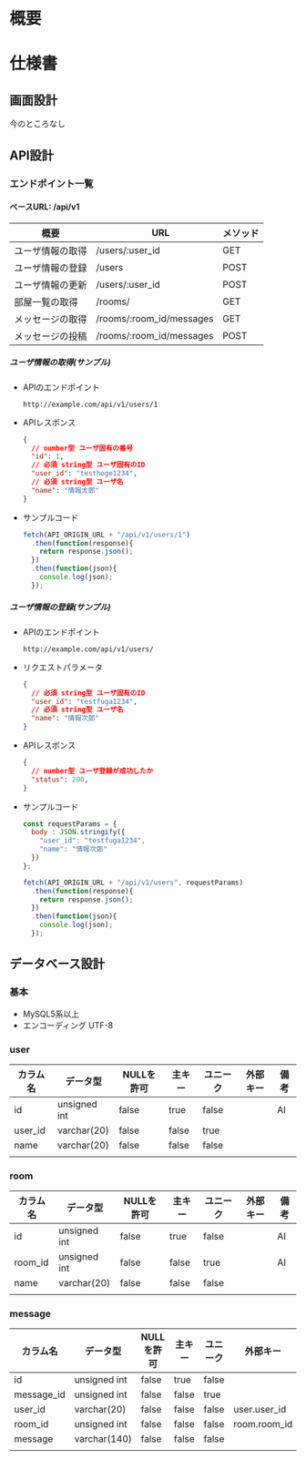 # 概要

# 仕様書

## 画面設計

今のところなし

## API設計

### エンドポイント一覧

#### ベースURL: /api/v1

| 概要       | 　    URL                 | メソッド |
| -------- | ------------------------ | ---- |
| ユーザ情報の取得 | /users/:user_id          | GET  |
| ユーザ情報の登録 | /users                   | POST |
| ユーザ情報の更新 | /users/:user_id          | POST |
| 部屋一覧の取得　 | /rooms/                  | GET  |
| メッセージの取得 | /rooms/:room_id/messages | GET  |
| メッセージの投稿 | /rooms/:room_id/messages | POST |

##### ユーザ情報の取得(サンプル)

-   APIのエンドポイント  

        http://example.com/api/v1/users/1

-   APIレスポンス

    ```json
    {
      // number型 ユーザ固有の番号
      "id": 1,
      // 必須 string型 ユーザ固有のID
      "user_id": "testhoge1234",
      // 必須 string型 ユーザ名
      "name": "情報太郎"
    }
    ```

-   サンプルコード

    ```js
    fetch(API_ORIGIN_URL + "/api/v1/users/1")
      .then(function(response){
        return response.json();
      })
      .then(function(json){
        console.log(json);
      });
    ```

##### ユーザ情報の登録(サンプル)

-   APIのエンドポイント  

        http://example.com/api/v1/users/

-   リクエストパラメータ

    ```json
    {
      // 必須 string型 ユーザ固有のID
      "user_id": "testfuga1234",
      // 必須 string型 ユーザ名
      "name": "情報次郎"
    }
    ```

-   APIレスポンス

    ```json
    {
      // number型 ユーザ登録が成功したか
      "status": 200,
    }
    ```

-   サンプルコード

    ```js
    const requestParams = {
      body : JSON.stringify({
        "user_id": "testfuga1234",
        "name": "情報次郎"
      })
    };

    fetch(API_ORIGIN_URL + "/api/v1/users", requestParams)
      .then(function(response){
        return response.json();
      })
      .then(function(json){
        console.log(json);
      });
    ```

## データベース設計

### 基本

-   MySQL5系以上
-   エンコーディング UTF-8

### user

| カラム名    | データ型         | NULLを許可 | 主キー   | ユニーク  | 外部キー | 備考  |
| ------- | ------------ | ------- | ----- | ----- | ---- | --- |
| id      | unsigned int | false   | true  | false |      | AI  |
| user_id | varchar(20)  | false   | false | true  |      |     |
| name    | varchar(20)  | false   | false | false |      |     |
|         |              |         |       |       |      |     |

### room

| カラム名    | データ型         | NULLを許可 | 主キー   | ユニーク  | 外部キー | 備考  |
| ------- | ------------ | ------- | ----- | ----- | ---- | --- |
| id      | unsigned int | false   | true  | false |      | AI  |
| room_id | unsigned int | false   | false | true  |      | AI  |
| name    | varchar(20)  | false   | false | false |      |     |
|         |              |         |       |       |      |     |

### message

| カラム名       | データ型         | NULLを許可 | 主キー   | ユニーク  | 外部キー         | 備考  |
| ---------- | ------------ | ------- | ----- | ----- | ------------ | --- |
| id         | unsigned int | false   | true  | false |              | AI  |
| message_id | unsigned int | false   | false | true  |              | AI  |
| user_id    | varchar(20)  | false   | false | false | user.user_id |     |
| room_id    | unsigned int | false   | false | false | room.room_id |     |
| message    | varchar(140) | false   | false | false |              |     |
|            |              |         |       |       |              |     |
